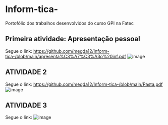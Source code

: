 # Inform-tica-
Portofólio dos trabalhos desenvolvidos do curso GPI na Fatec 
## Primeira atividade: Apresentação pessoal
Segue o link: https://github.com/megda12/Inform-tica-/blob/main/apresenta%C3%A7%C3%A3o%20inf.pdf
![image](https://github.com/user-attachments/assets/7d2166d9-cd27-4a3e-bb79-abe846e5fc8f)
## ATIVIDADE 2 
Segue o link: https://github.com/megda12/Inform-tica-/blob/main/Pasta.pdf
![image](https://github.com/user-attachments/assets/1b750ae0-f643-4886-8c5a-40065f2d19d7)
## ATIVIDADE 3 
Segue o link: 
![image](https://github.com/user-attachments/assets/ad0c9142-8196-49b1-acf4-dcadd5d87de9)

